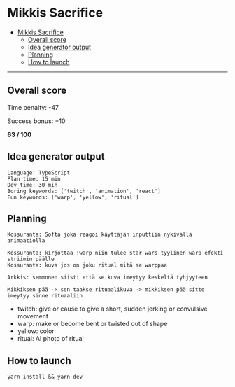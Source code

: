 # Mikkis Sacrifice

- [Mikkis Sacrifice](#mikkis-sacrifice)
  - [Overall score](#overall-score)
  - [Idea generator output](#idea-generator-output)
  - [Planning](#planning)
  - [How to launch](#how-to-launch)

---

## Overall score

Time penalty: -47

Success bonus: +10

**63 / 100**

## Idea generator output

```
Language: TypeScript
Plan time: 15 min
Dev time: 30 min
Boring keywords: ['twitch', 'animation', 'react']
Fun keywords: ['warp', 'yellow', 'ritual']
```

## Planning

```
Kossuranta: Softa joka reagoi käyttäjän inputtiin nykivällä animaatiolla

Kossuranta: kirjottaa !warp niin tulee star wars tyylinen warp efekti striimin päälle
Kossuranta: kuva jos on joku ritual mitä se warppaa

Arkkis: semmonen siisti että se kuva imeytyy keskeltä tyhjyyteen

Mikkiksen pää -> sen taakse rituaalikuva -> mikkiksen pää sitte imeytyy sinne rituaaliin
```

- twitch: give or cause to give a short, sudden jerking or convulsive movement
- warp: make or become bent or twisted out of shape
- yellow: color
- ritual: AI photo of ritual

## How to launch

`yarn install && yarn dev`
